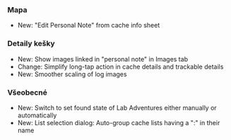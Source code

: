 ### Mapa
- New: "Edit Personal Note" from cache info sheet

### Detaily kešky
- New: Show images linked in "personal note" in Images tab
- Change: Simplify long-tap action in cache details and trackable details
- New: Smoother scaling of log images

### Všeobecné
- New: Switch to set found state of Lab Adventures either manually or automatically
- New: List selection dialog: Auto-group cache lists having a ":" in their name
